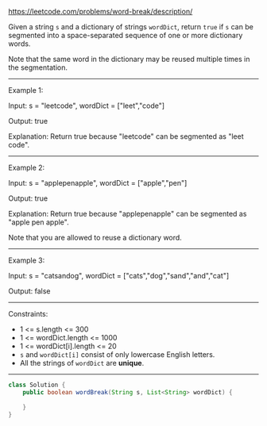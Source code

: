 https://leetcode.com/problems/word-break/description/

Given a string `s` and a dictionary of strings `wordDict`, return `true` if `s` can be segmented into a space-separated sequence of one or more dictionary words.

Note that the same word in the dictionary may be reused multiple times in the segmentation.

---

Example 1:

Input: s = "leetcode", wordDict = ["leet","code"]

Output: true

Explanation: Return true because "leetcode" can be segmented as "leet code".

---

Example 2:

Input: s = "applepenapple", wordDict = ["apple","pen"]

Output: true

Explanation: Return true because "applepenapple" can be segmented as "apple pen apple".

Note that you are allowed to reuse a dictionary word.

---

Example 3:

Input: s = "catsandog", wordDict = ["cats","dog","sand","and","cat"]

Output: false

---

Constraints:

- 1 <= s.length <= 300
- 1 <= wordDict.length <= 1000
- 1 <= wordDict[i].length <= 20
- `s` and `wordDict[i]` consist of only lowercase English letters.
- All the strings of `wordDict` are **unique**.

---

```java
class Solution {
    public boolean wordBreak(String s, List<String> wordDict) {
        
    }
}
```
